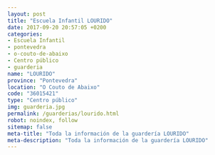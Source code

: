 ```yaml
---
layout: post
title: "Escuela Infantil LOURIDO"
date: 2017-09-20 20:57:05 +0200
categories:
- Escuela Infantil
- pontevedra
- o-couto-de-abaixo
- Centro público
- guarderia
name: "LOURIDO"
province: "Pontevedra"
location: "O Couto de Abaixo"
code: "36015421"
type: "Centro público"
img: guarderia.jpg
permalink: /guarderias/lourido.html
robot: noindex, follow
sitemap: false
meta-title: "Toda la información de la guardería LOURIDO"
meta-description: "Toda la información de la guardería LOURIDO"
---
```

